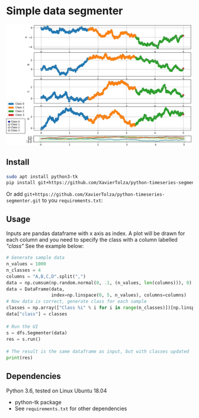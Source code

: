 # Simple data segmenter

![](./img/overview.gif)

## Install

```bash
sudo apt install python3-tk
pip install git+https://github.com/XavierTolza/python-timeseries-segmenter.git
```
Or add `git+https://github.com/XavierTolza/python-timeseries-segmenter.git` to you `requirements.txt`:

## Usage

Inputs are pandas dataframe with x axis as index. A plot will be drawn for each column and you need to specify the class with a column labelled *"class"*
See the example below:
```python
# Generate sample data
n_values = 1000
n_classes = 4
columns = "A,B,C,D".split(",")
data = np.cumsum(np.random.normal(0, .1, (n_values, len(columns))), 0)
data = DataFrame(data,
                 index=np.linspace(0, 5, n_values), columns=columns)
# Now data is correct, generate class for each sample
classes = np.array(["Class %i" % i for i in range(n_classes)])[np.linspace(0, n_classes-1, n_values).astype(int)]
data["class"] = classes

# Run the UI
s = dfs.Segmenter(data)
res = s.run()

# The result is the same dataframe as input, but with classes updated
print(res)
```

## Dependencies
Python 3.6, tested on Linux Ubuntu 18.04
- python-tk package
- See `requirements.txt` for other dependencies